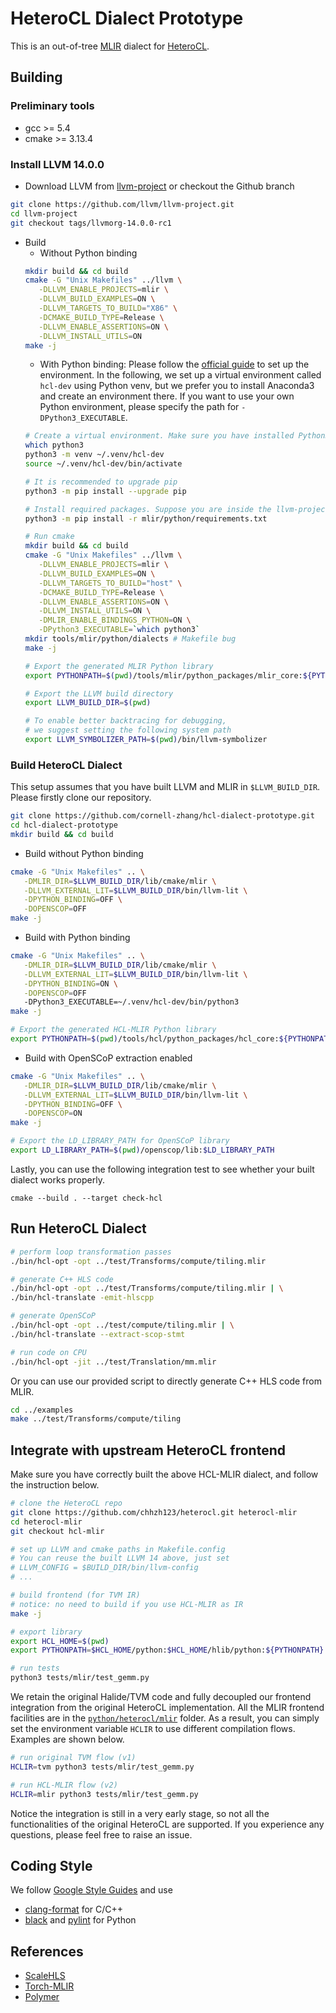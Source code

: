 # HeteroCL Dialect Prototype

This is an out-of-tree [MLIR](https://mlir.llvm.org/) dialect for [HeteroCL](https://github.com/cornell-zhang/heterocl).

## Building

### Preliminary tools
- gcc >= 5.4
- cmake >= 3.13.4

### Install LLVM 14.0.0
- Download LLVM from [llvm-project](https://github.com/llvm/llvm-project/releases/tag/llvmorg-14.0.0-rc1) or checkout the Github branch
```sh
git clone https://github.com/llvm/llvm-project.git
cd llvm-project
git checkout tags/llvmorg-14.0.0-rc1
```

- Build
   - Without Python binding
   ```sh
   mkdir build && cd build
   cmake -G "Unix Makefiles" ../llvm \
      -DLLVM_ENABLE_PROJECTS=mlir \
      -DLLVM_BUILD_EXAMPLES=ON \
      -DLLVM_TARGETS_TO_BUILD="X86" \
      -DCMAKE_BUILD_TYPE=Release \
      -DLLVM_ENABLE_ASSERTIONS=ON \
      -DLLVM_INSTALL_UTILS=ON
   make -j
   ```
   - With Python binding: Please follow the [official guide](https://mlir.llvm.org/docs/Bindings/Python/#generating-_dialect_namespace_ops_genpy-wrapper-modules) to set up the environment. In the following, we set up a virtual environment called `hcl-dev` using Python venv, but we prefer you to install Anaconda3 and create an environment there. If you want to use your own Python environment, please specify the path for `-DPython3_EXECUTABLE`.
   ```sh
   # Create a virtual environment. Make sure you have installed Python3.
   which python3
   python3 -m venv ~/.venv/hcl-dev
   source ~/.venv/hcl-dev/bin/activate

   # It is recommended to upgrade pip
   python3 -m pip install --upgrade pip

   # Install required packages. Suppose you are inside the llvm-project folder.
   python3 -m pip install -r mlir/python/requirements.txt

   # Run cmake
   mkdir build && cd build
   cmake -G "Unix Makefiles" ../llvm \
      -DLLVM_ENABLE_PROJECTS=mlir \
      -DLLVM_BUILD_EXAMPLES=ON \
      -DLLVM_TARGETS_TO_BUILD="host" \
      -DCMAKE_BUILD_TYPE=Release \
      -DLLVM_ENABLE_ASSERTIONS=ON \
      -DLLVM_INSTALL_UTILS=ON \
      -DMLIR_ENABLE_BINDINGS_PYTHON=ON \
      -DPython3_EXECUTABLE=`which python3`
   mkdir tools/mlir/python/dialects # Makefile bug
   make -j

   # Export the generated MLIR Python library
   export PYTHONPATH=$(pwd)/tools/mlir/python_packages/mlir_core:${PYTHONPATH}

   # Export the LLVM build directory
   export LLVM_BUILD_DIR=$(pwd)

   # To enable better backtracing for debugging,
   # we suggest setting the following system path
   export LLVM_SYMBOLIZER_PATH=$(pwd)/bin/llvm-symbolizer
   ```

### Build HeteroCL Dialect
This setup assumes that you have built LLVM and MLIR in `$LLVM_BUILD_DIR`. Please firstly clone our repository.
```sh
git clone https://github.com/cornell-zhang/hcl-dialect-prototype.git
cd hcl-dialect-prototype
mkdir build && cd build
```

- Build without Python binding
```sh
cmake -G "Unix Makefiles" .. \
   -DMLIR_DIR=$LLVM_BUILD_DIR/lib/cmake/mlir \
   -DLLVM_EXTERNAL_LIT=$LLVM_BUILD_DIR/bin/llvm-lit \
   -DPYTHON_BINDING=OFF \
   -DOPENSCOP=OFF
make -j
```

- Build with Python binding
```sh
cmake -G "Unix Makefiles" .. \
   -DMLIR_DIR=$LLVM_BUILD_DIR/lib/cmake/mlir \
   -DLLVM_EXTERNAL_LIT=$LLVM_BUILD_DIR/bin/llvm-lit \
   -DPYTHON_BINDING=ON \
   -DOPENSCOP=OFF
   -DPython3_EXECUTABLE=~/.venv/hcl-dev/bin/python3
make -j

# Export the generated HCL-MLIR Python library
export PYTHONPATH=$(pwd)/tools/hcl/python_packages/hcl_core:${PYTHONPATH}
```

- Build with OpenSCoP extraction enabled
```sh
cmake -G "Unix Makefiles" .. \
   -DMLIR_DIR=$LLVM_BUILD_DIR/lib/cmake/mlir \
   -DLLVM_EXTERNAL_LIT=$LLVM_BUILD_DIR/bin/llvm-lit \
   -DPYTHON_BINDING=OFF \
   -DOPENSCOP=ON
make -j

# Export the LD_LIBRARY_PATH for OpenSCoP library
export LD_LIBRARY_PATH=$(pwd)/openscop/lib:$LD_LIBRARY_PATH
```


Lastly, you can use the following integration test to see whether your built dialect works properly.
```
cmake --build . --target check-hcl
```


## Run HeteroCL Dialect
```sh
# perform loop transformation passes
./bin/hcl-opt -opt ../test/Transforms/compute/tiling.mlir

# generate C++ HLS code
./bin/hcl-opt -opt ../test/Transforms/compute/tiling.mlir | \
./bin/hcl-translate -emit-hlscpp

# generate OpenSCoP
./bin/hcl-opt -opt ../test/compute/tiling.mlir | \
./bin/hcl-translate --extract-scop-stmt

# run code on CPU
./bin/hcl-opt -jit ../test/Translation/mm.mlir
```

Or you can use our provided script to directly generate C++ HLS code from MLIR.

```sh
cd ../examples
make ../test/Transforms/compute/tiling
```

## Integrate with upstream HeteroCL frontend
Make sure you have correctly built the above HCL-MLIR dialect, and follow the instruction below.

```sh
# clone the HeteroCL repo
git clone https://github.com/chhzh123/heterocl.git heterocl-mlir
cd heterocl-mlir
git checkout hcl-mlir

# set up LLVM and cmake paths in Makefile.config
# You can reuse the built LLVM 14 above, just set
# LLVM_CONFIG = $BUILD_DIR/bin/llvm-config
# ...

# build frontend (for TVM IR)
# notice: no need to build if you use HCL-MLIR as IR
make -j

# export library
export HCL_HOME=$(pwd)
export PYTHONPATH=$HCL_HOME/python:$HCL_HOME/hlib/python:${PYTHONPATH}

# run tests
python3 tests/mlir/test_gemm.py
```

We retain the original Halide/TVM code and fully decoupled our frontend integration from the original HeteroCL implementation. All the MLIR frontend facilities are in the [`python/heterocl/mlir`](https://github.com/chhzh123/heterocl/tree/hcl-mlir/python/heterocl/mlir) folder. As a result, you can simply set the environment variable `HCLIR` to use different compilation flows. Examples are shown below.

```sh
# run original TVM flow (v1)
HCLIR=tvm python3 tests/mlir/test_gemm.py

# run HCL-MLIR flow (v2)
HCLIR=mlir python3 tests/mlir/test_gemm.py
```

Notice the integration is still in a very early stage, so not all the functionalities of the original HeteroCL are supported. If you experience any questions, please feel free to raise an issue.


## Coding Style

We follow [Google Style Guides](https://google.github.io/styleguide/) and use
* [clang-format](https://clang.llvm.org/docs/ClangFormat.html) for C/C++
* [black](https://github.com/psf/black) and [pylint](https://pylint.org/) for Python


## References
* [ScaleHLS](https://github.com/hanchenye/scalehls)
* [Torch-MLIR](https://github.com/llvm/torch-mlir)
* [Polymer](https://github.com/kumasento/polymer)

